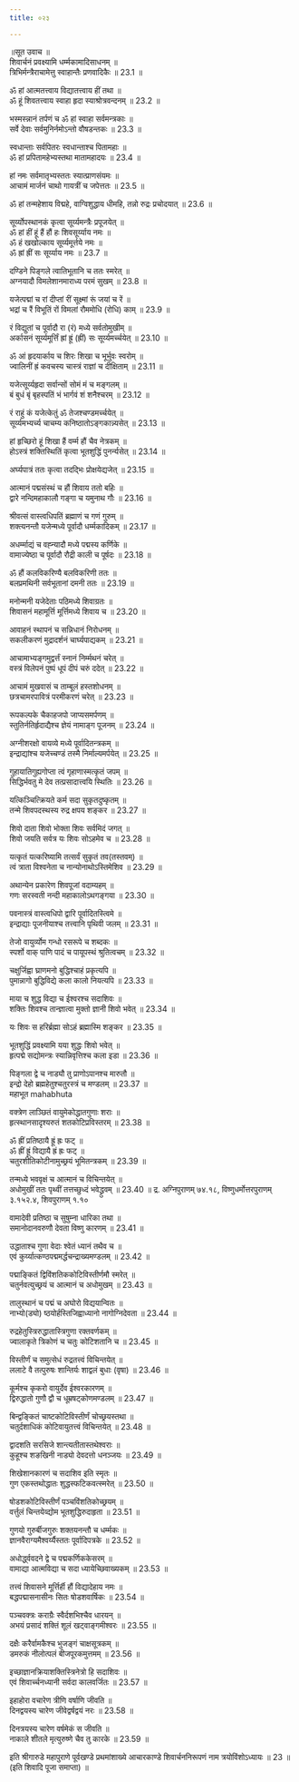 ```yaml
---
title: ०२३

---
```

॥सूत उवाच ॥  
शिवार्चनं प्रवक्ष्यामि धर्म्मकामादिसाधनम् ॥  
त्रिभिर्मन्त्रैराचामेत्तु स्वाहान्तैः प्रणवादिकैः ॥ 23.1 ॥  
  
ॐ हां आत्मतत्त्वाय विद्यातत्त्वाय हीं तथा ॥  
ॐ हूं शिवतत्त्वाय स्वाहा हृदा स्याश्रोत्रवन्दनम् ॥ 23.2 ॥  
  
भस्मस्न्नानं तर्पणं च ॐ हां स्वाहा सर्वमन्त्रकाः ॥  
सर्वे देवाः सर्वमुनिर्नमोऽन्तो वौषडन्तकः ॥ 23.3 ॥  
  
स्वधान्ताः सर्वपितरः स्वधान्ताश्च पितामहाः ॥  
ॐ हां प्रपितामहेभ्यस्तथा मातामहादयः ॥ 23.4 ॥  
  
हां नमः सर्वमातृभ्यस्ततः स्यात्प्राणसंयमः ॥  
आचामं मार्जनं चाथो गायत्रीं च जपेत्ततः ॥ 23.5 ॥  
  
ॐ हां तन्महेशाय विद्महे, वाग्विशुद्धाय धीमहि, तन्नो रुद्रः प्रचोदयात् ॥ 23.6 ॥  
  
सूर्य्योपस्थानकं कृत्वा सूर्य्यमन्त्रैः प्रपूजयेत् ॥  
ॐ हां हीं हूं हैं हौं हः शिवसूर्य्याय नमः ॥  
ॐ हं खखोल्काय सूर्य्यमूर्त्तये नमः ॥  
ॐ ह्रां ह्रीं सः सूर्य्याय नमः ॥ 23.7 ॥  
  
दण्डिने पिङ्गले त्वातिभूतानि च ततः स्मरेत् ॥  
अग्नयादौ विमलेशानमाराध्य परमं सुखम् ॥ 23.8 ॥  
  
यजेत्पद्मां च रां दीप्तां रीं सूक्ष्मां रूं जयां च रें ॥  
भद्रां च रैं विभूतिं रों विमलां रौममोधि (रोधि) काम् ॥ 23.9 ॥  
  
रं विद्युतां च पूर्वादौ रा (रं) मध्ये सर्वतोमुखीम् ॥  
अर्कासनं सूर्य्यमूर्त्तिं ह्रां ह्रूं (ह्रीं) सः सूर्य्यमर्च्चयेत् ॥ 23.10 ॥  
  
ॐ आं हृदयार्काय च शिरः शिखा च भूर्भुवः स्वरोम् ॥  
ज्वालिनीं ह्रं कवचस्य चास्त्रं राज्ञां च दीक्षिताम् ॥ 23.11 ॥  
  
यजेत्सूर्य्यहृदा सर्वान्सों सोमं मं च मङ्गलम् ॥  
बं बुधं बृं बृहस्पतिं भं भार्गवं शं शनैश्चरम् ॥ 23.12 ॥  
  
रं राहुं कं यजेत्केतुं ॐ तेजश्चण्डमर्च्चयेत् ॥  
सूर्य्यमभ्यर्च्य चाचम्य कनिष्ठातोऽङ्गकान्न्यसेत् ॥ 23.13 ॥  
  
हां हृच्छिरो हूं शिखा हैं वर्म्म हौं चैव नेत्रकम् ॥  
होऽस्त्रं शक्तिस्थितिं कृत्वा भूतशुद्धिं पुनर्न्यसेत् ॥ 23.14 ॥  
  
अर्घ्यपात्रं ततः कृत्वा तदद्भिः प्रोक्षयेद्यजेत् ॥ 23.15 ॥  
  
आत्मानं पद्मसंस्थं च हौं शिवाय ततो बहिः ॥  
द्वारे नन्दिमहाकालौ गङ्गा च यमुनाथ गौः ॥ 23.16 ॥  
  
श्रीवत्सं वास्त्वधिपतिं ब्रह्माणं च गणं गुरुम् ॥  
शक्त्यनन्तौ यजेन्मध्ये पूर्वादौ धर्म्मकादिकम् ॥ 23.17 ॥  
  
अधर्म्माद्यं च वह्न्यादौ मध्ये पद्मस्य कर्णिके ॥  
वामाज्येष्ठा च पूर्वादौ रौद्री काली च पूर्षदः ॥ 23.18 ॥  
  
ॐ हौं कलविकरिण्यै बलविकरिणी ततः ॥  
बलप्रमथिनी सर्वभूतानां दमनी ततः ॥ 23.19 ॥  
  
मनोन्मनी यजेदेताः पठिमध्ये शिवाग्रतः ॥  
शिवासनं महामूर्त्ति मूर्त्तिमध्ये शिवाय च ॥ 23.20 ॥  
  
आवाहनं स्थापनं च सन्निधानं निरोधनम् ॥  
सकलीकरणं मुद्रादर्शनं चार्घ्यपाद्यकम् ॥ 23.21 ॥  
  
आचामाभ्यङ्गमुद्वर्त्तं स्नानं निर्म्मथनं चरेत् ॥  
वस्त्रं विलेपनं पुष्पं धूपं दीपं चरुं ददेत् ॥ 23.22 ॥  
  
आचामं मुखवासं च ताम्बूलं हस्तशोधनम् ॥  
छत्रचामरपावित्रं परमीकरणं चरेत् ॥ 23.23 ॥  
  
रूपकल्पके चैकाहजपो जाप्यसमर्पणम् ॥  
स्तुतिर्नतिर्हृदाद्यैश्च ज्ञेयं नामाङ्ग पूजनम् ॥ 23.24 ॥  
  
अग्नीशरक्षो वायव्ये मध्ये पूर्वादितन्त्रकम् ॥  
इन्द्राद्यांश्च यजेच्चण्डं तस्मै निर्माल्यमर्पयेत् ॥ 23.25 ॥  
  
गुहायातिगुह्यगोप्ता त्वं गृहाणास्मत्कृतं जपम् ॥  
सिद्धिर्भवतु मे देव तत्प्रसादात्त्वयि स्थितिः ॥ 23.26 ॥  
  
यत्किञ्चित्क्रियते कर्म सदा सुकृतदुष्कृतम् ॥  
तन्मे शिवपदस्थस्य रुद्र क्षपय शङ्कर ॥ 23.27 ॥  
  
शिवो दाता शिवो भोक्ता शिवः सर्वमिदं जगत् ॥  
शिवो जयति सर्वत्र यः शिवः सोऽहमेव च ॥ 23.28 ॥  
  
यत्कृतं यत्करिष्यामि तत्सर्वं सुकृतं तव(तस्तवम्) ॥  
त्वं त्राता विश्वनेता च नान्योनाथोऽस्तिमेशिव ॥ 23.29 ॥  
  
अथान्येन प्रकारेण शिवपूजां वदाम्यहम् ॥  
गणः सरस्वती नन्दी महाकालोऽथगङ्गया ॥ 23.30 ॥  
  
पवनास्त्रं वास्त्वधिपो द्वारि पूर्वादितस्त्विमे ॥  
इन्द्राद्याः पूजनीयाश्च तत्त्वानि पृथिवी जलम् ॥ 23.31 ॥  
  
तेजो वायुर्व्योम गन्धो रसरूपे च शब्दकः ॥  
स्पर्शो वाक् पाणि पादं च पायूपस्थं श्रुतित्वचम् ॥ 23.32 ॥  
  
चक्षुर्जिह्वा घ्राणमनो बुद्धिश्चाहं प्रकृत्यपि ॥  
पुमान्नागो बुद्धिविद्ये कला कालो नियत्यपि ॥ 23.33 ॥  
  
माया च शुद्ध विद्या च ईश्वरश्च सदाशिवः ॥  
शक्तिः शिवश्च तान्ज्ञात्वा मुक्तो ज्ञानी शिवो भवेत् ॥ 23.34 ॥  
  
यः शिवः स हरिर्ब्रह्मा सोऽहं ब्रह्मास्मि शङ्कर ॥ 23.35 ॥  
  
भूतशुद्धिं प्रवक्ष्यामि यया शुद्धः शिवो भवेत् ॥  
हृत्पद्मे सद्योमन्त्रः स्यान्निवृत्तिश्च कला इडा ॥ 23.36 ॥  
  
पिङ्गला द्वे च नाड्यौ तु प्राणोऽपानश्च मारुतौ ॥  
इन्द्रो देहो ब्रह्महेतुश्चतुरस्त्रं च मण्डलम् ॥ 23.37 ॥  
महाभूत mahabhuta  
  
  
वक्त्रेण लाञ्छितं वायुमेकोद्धातगुणाः शराः ॥  
हृत्स्थानसादृश्यरुतं शतकोटिप्रविस्तरम् ॥ 23.38 ॥  
  
ॐ ह्रीं प्रतिष्ठायै ह्रूं ह्रः फट् ॥  
ॐ ह्रीं ह्रूं विद्यायै ह्रं ह्रः फट् ॥  
चतुरशीतिकोटीनामुच्छ्रयं भूमितन्त्रकम् ॥ 23.39 ॥  
  
तन्मध्ये भववृक्षं च आत्मानं च विचिन्तयेत् ॥  
अधोमुखीं ततः पृथ्वीं तत्तच्छुध्दं भवेद्ध्रुवम् ॥ 23.40 ॥ द्र. अग्निपुराणम् ७४.१८, विष्णुधर्मोत्तरपुराणम् ३.१५२.४, शिवपुराणम् १.१०  
  
  
वामादेवी प्रतिष्ठा च सुषुम्ना धारिका तथा ॥  
समानोदानवरुणौ देवता विष्णु कारणम् ॥ 23.41 ॥  
  
उद्धाताश्च गुणा वेदाः श्वेतं ध्यानं तथैव च ॥  
एवं कुर्य्यात्कण्ठपद्ममर्द्धचन्द्राख्यमण्डलम् ॥ 23.42 ॥  
  
पद्माङ्कितं द्विविंशतिककोटिविस्तीर्णमौ स्मरेत् ॥  
चतुर्नवत्युच्छ्रयं च आत्मानं च अधोमुखम् ॥ 23.43 ॥  
  
तालुस्थानं च पद्मं च अघोरो विद्ययान्वितः ॥  
नाभ्यो(ड्यो) ष्ठयोर्हस्तिजिह्वाध्यानो नागोग्निदेवता ॥ 23.44 ॥  
  
रुद्रहेतुस्त्रिरुद्धातास्त्रिगुणा रक्तवर्णकम् ॥  
ज्वालाकृते त्रिकोणं च चतुः कोटिशतानि च ॥ 23.45 ॥  
  
विस्तीर्णं च समुत्सेधं रुद्रतत्त्वं विचिन्तयेत् ॥  
ललाटे वै तत्पुरुषः शान्तिर्यः शाद्वलं बुधाः (वृषा) ॥ 23.46 ॥  
  
कूर्मश्च कृकरो वायुर्देव ईश्वरकारणम् ॥  
द्विरुद्धातो गुणौ द्वौ च धूम्रषट्‌कोणमण्डलम् ॥ 23.47 ॥  
  
बिन्द्वङ्कितं चाष्टकोटिविस्तीर्णं चोच्छ्रयस्तथा ॥  
चतुर्दशाधिकं कोटिवायुतत्त्वं विचिन्तयेत् ॥ 23.48 ॥  
  
द्वादशति सरसिजे शान्त्यतीतास्तथेश्वराः ॥  
कुहूश्च शङखिनी नाड्यो देवदत्तो धनञ्जयः ॥ 23.49 ॥  
  
शिखेशानकारणं च सदाशिव इति स्मृतः ॥  
गुण एकस्तथोद्धातः शुद्धस्फटिकवत्स्मरेत् ॥ 23.50 ॥  
  
षोडशकोटिविस्तीर्णं पञ्चविंशतिकोच्छ्रयम् ॥  
वर्त्तुलं चिन्तयेव्द्योम भूतशुद्धिरुदाहृता ॥ 23.51 ॥  
  
गुणयो गुरुर्बीजगुरुः शक्तयनन्तौ च धर्म्मकः ॥  
ज्ञानवैराग्यमैश्वर्य्यैस्ततः पूर्वादिपत्रके ॥ 23.52 ॥  
  
अधोर्द्ध्ववदने द्वे च पद्मकर्णिककेसरम् ॥  
वामाद्या आत्मविद्या च सदा ध्यायेच्छिवाख्यकम् ॥ 23.53 ॥  
  
तत्त्वं शिवासने मूर्त्तिर्ही हौं विद्यादेहाय नमः ॥  
बद्धपद्मासनासीनः सितः षोडशवार्षिकः ॥ 23.54 ॥  
  
पञ्चवक्त्रः कराग्रैः स्वैर्दशभिश्चैव धारयन् ॥  
अभयं प्रसादं शक्तिं शूलं खट्वाङ्गमीश्वरः ॥ 23.55 ॥  
  
दक्षैः करैर्वामकैश्च भुजङ्गं चाक्षसूत्रकम् ॥  
डमरुकं नीलोत्पलं बीजपूरकमुत्तमम् ॥ 23.56 ॥  
  
इच्छाज्ञानक्रियाशक्तिस्त्रिनेत्रो हि सदाशिवः ॥  
एवं शिवार्च्चनध्यानी सर्वदा कालवर्जितः ॥ 23.57 ॥  
  
इहाहोरा वचारेण त्रीणि वर्षाणि जीवति ॥  
दिनद्वयस्य चारेण जीवेद्वर्षद्वयं नरः ॥ 23.58 ॥  
  
दिनत्रयस्य चारेण वर्षमेकं स जीवति ॥  
नाकाले शीतले मृत्युरुष्णे चैव तु कारके ॥ 23.59 ॥  
  
इति श्रीगारुडे महापुराणे पूर्वखण्डे प्रथमांशाख्ये आचारकाण्डे शिवार्चननिरूपणं नाम त्रयोविंशोऽध्यायः ॥ 23 ॥(इति शिवादि पूजा समाप्ता) ॥